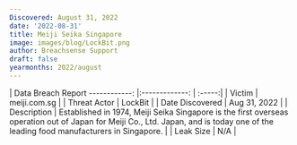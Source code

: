 ```yaml
---
Discovered: August 31, 2022
date: '2022-08-31'
title: Meiji Seika Singapore
image: images/blog/LockBit.png
author: Breachsense Support
draft: false
yearmonths: 2022/august
---
```



| Data Breach Report
------------:     |:-------------:    | :-----:|
| Victim      | meiji.com.sg      | 
| Threat Actor      | LockBit      | 
| Date Discovered      | Aug 31, 2022      | 
| Description      | Established in 1974, Meiji Seika Singapore is the first overseas operation out of Japan for Meiji Co., Ltd. Japan, and is today one of the leading food manufacturers in Singapore.      | 
| Leak Size      | N/A      | 

